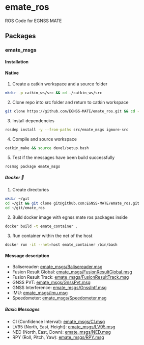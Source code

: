 # emate_ros

ROS Code for EGNSS MATE

## Packages

### emate_msgs

#### Installation

#### Native

1. Create a catkin workspace and a source folder

 ```bash
mkdir -p catkin_ws/src && cd ./catkin_ws/src
```

2. Clone repo into src folder and return to catkin workspace

```bash
git clone https://github.com/EGNSS-MATE/emate_ros.git && cd -
```

3. Install dependencies

```bash
rosdep install -y --from-paths src/emate_msgs ignore-src
```

4. Compile and source workspace

```bash
catkin_make && source devel/setup.bash
```

5. Test if the messages have been build successfully

```bash
rosmsg package emate_msgs
```

##### Docker :whale:

1. Create directories

```bash
mkdir ~/git
cd ~/git && git clone git@github.com:EGNSS-MATE/emate_ros.git 
cd ~/git/emate_ros
```

2. Build docker image with egnss mate ros packages inside

```bash
docker build -t emate_container .
```

3. Run container within the net of the host

```bash
docker run -it --net=host emate_container /bin/bash
```

#### Message description

* Balisereader: [emate_msgs/Balisereader.msg](emate_msgs/msg/Balisereader.msg)
* Fusion Result Global: [emate_msgs/FusionResultGlobal.msg](emate_msgs/msg/FusionResultGlobal.msg)
* Fusion Result Track: [emate_msgs/FusionResultTrack.msg](emate_msgs/msg/FusionResultTrack.msg)
* GNSS PVT: [emate_msgs/GnssPvt.msg](emate_msgs/msg/GnssPvt.msg)
* GNSS Interference: [emate_msgs/GnssIntf.msg](emate_msgs/msg/GnssIntf.msg)
* IMU: [emate_msgs/Imu.msg](emate_msgs/msg/Imu.msg)
* Speedometer: [emate_msgs/Speedometer.msg](emate_msgs/msg/Speedometer.msg)

##### Basic Messages

* CI (Confidence Interval): [emate_msgs/CI.msg](emate_msgs/msg/CI.msg)
* LV95 (North, East, Height): [emate_msgs/LV95.msg](emate_msgs/msg/LV95.msg)
* NED (North, East, Down): [emate_msgs/NED.msg](emate_msgs/msg/NED.msg)
* RPY (Roll, Pitch, Yaw): [emate_msgs/RPY.msg](emate_msgs/msg/RPY.msg)
